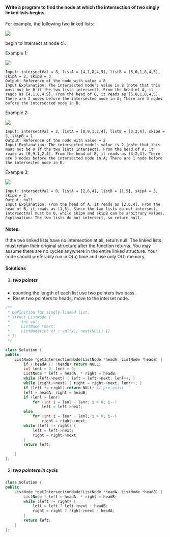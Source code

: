 #### Write a program to find the node at which the intersection of two singly linked lists begins.

For example, the following two linked lists:

![](https://assets.leetcode.com/uploads/2018/12/13/160_statement.png)

begin to intersect at node c1.

 

Example 1:

![](https://assets.leetcode.com/uploads/2018/12/13/160_example_1.png)

```
Input: intersectVal = 8, listA = [4,1,8,4,5], listB = [5,0,1,8,4,5], skipA = 2, skipB = 3
Output: Reference of the node with value = 8
Input Explanation: The intersected node's value is 8 (note that this must not be 0 if the two lists intersect). From the head of A, it reads as [4,1,8,4,5]. From the head of B, it reads as [5,0,1,8,4,5]. There are 2 nodes before the intersected node in A; There are 3 nodes before the intersected node in B.
```
 

Example 2:

![](https://assets.leetcode.com/uploads/2018/12/13/160_example_2.png)

```
Input: intersectVal = 2, listA = [0,9,1,2,4], listB = [3,2,4], skipA = 3, skipB = 1
Output: Reference of the node with value = 2
Input Explanation: The intersected node's value is 2 (note that this must not be 0 if the two lists intersect). From the head of A, it reads as [0,9,1,2,4]. From the head of B, it reads as [3,2,4]. There are 3 nodes before the intersected node in A; There are 1 node before the intersected node in B.
```
 

Example 3:

![](https://assets.leetcode.com/uploads/2018/12/13/160_example_3.png)

```
Input: intersectVal = 0, listA = [2,6,4], listB = [1,5], skipA = 3, skipB = 2
Output: null
Input Explanation: From the head of A, it reads as [2,6,4]. From the head of B, it reads as [1,5]. Since the two lists do not intersect, intersectVal must be 0, while skipA and skipB can be arbitrary values.
Explanation: The two lists do not intersect, so return null.
```
 

#### Notes:

If the two linked lists have no intersection at all, return null.
The linked lists must retain their original structure after the function returns.
You may assume there are no cycles anywhere in the entire linked structure.
Your code should preferably run in O(n) time and use only O(1) memory.

#### Solutions

1. ##### two pointer

- counting the length of each list use two pointers two pass.
- Reset two pointers to heads, move to the interset node.

```cpp
/**
 * Definition for singly-linked list.
 * struct ListNode {
 *     int val;
 *     ListNode *next;
 *     ListNode(int x) : val(x), next(NULL) {}
 * };
 */

class Solution {
public:
    ListNode *getIntersectionNode(ListNode *headA, ListNode *headB) {
        if (!headA || !headB) return NULL;
        int lenl = 0, lenr = 0;
        ListNode * left = headA, * right = headB;
        while (left->next) { left = left->next; lenl++; }
        while (right->next) { right = right->next; lenr++; }
        if (left != right) return NULL; // pre-exist
        left = headA; right = headB;
        if (lenl > lenr)
            for (int i = lenl - lenr; i > 0; i--)
                left = left->next;
        else
            for (int i = lenr - lenl; i > 0; i--)
                right = right->next;
        while (left != right) {
            left = left->next;
            right = right->next;
        }
        return left;

    }
};
```

2. ##### two pointers in cycle

```cpp
class Solution {
public:
    ListNode *getIntersectionNode(ListNode *headA, ListNode *headB) {
        ListNode * left = headA, * right = headB;
        while (left != right) {
            left = left ? left->next : headB;
            right = right ? right->next : headA;
        }
        return left;
    }
};
```